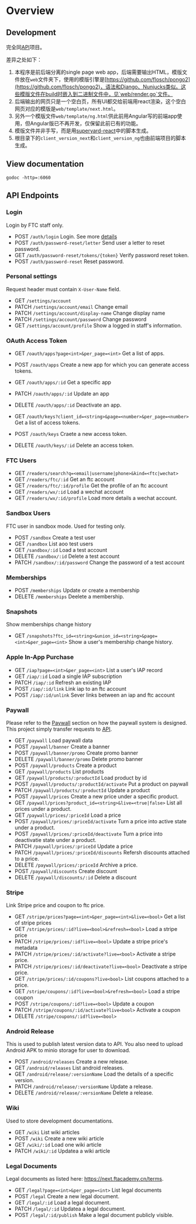 # Overview

## Development

完全同[API](https://github.com/FTChinese/subscription-api/blob/master/_doc/development.md)项目。

差异之处如下：

1. 本程序是前后端分离的single page web app，后端需要输出HTML，模版文件放在`web`文件夹下，使用的模版引擎是[https://github.com/flosch/pongo2](https://github.com/flosch/pongo2)，语法和Django、Nunjucks类似。这些模版文件在build时嵌入到二进制文件中，见`web/render.go`文件。
2. 后端输出的网页只是一个空白页，所有UI都交给前端用react渲染，这个空白网页对应的模版是`web/template/next.html`。
3. 另外一个模版文件`web/template/ng.html`供此前用Angular写的前端app使用，但Angular版已不再开发，仅保留此前已有的功能。
4. 模版文件并非手写，而是用[superyard-react](https://github.com/FTChinese/superyard-react)中的脚本生成。
5. 根目录下的`client_version_next`和`client_version_ng`也由前端项目的脚本生成。


## View documentation

`godoc -http=:6060`

## API Endpoints

### Login

Login by FTC staff only.

* POST `/auth/login` Login. See more [details](./_doc/auth.md) 
* POST `/auth/password-reset/letter` Send user a letter to reset password.
* GET `/auth/password-reset/tokens/{token}` Verify password reset token.
* POST `/auth/password-reset` Reset password.

### Personal settings

Request header must contain `X-User-Name` field.

* GET `/settings/account`
* PATCH `/settings/account/email` Change email
* PATCH `/settings/account/display-name` Change display name
* PATCH `/settings/account/password` Change password
* GET `/settings/account/profile` Show a logged in staff's information.

### OAuth Access Token

* GET `/oauth/apps?page<int>&per_page=<int>` Get a list of apps.
* POST `/oauth/apps` Create a new app for which you can generate access tokens.
* GET `/oauth/apps/:id` Get a specific app
* PATCH `/oauth/apps/:id` Update an app
* DELETE `/oauth/apps/:id` Deactivate an app.

* GET `/oauth/keys?client_id=<string>&page=<number>&per_page=<number>` Get a list of access tokens.
* POST `/oauth/keys` Craete a new access token.
* DELETE `/oauth/keys/:id` Delete an access token.

### FTC Users

* GET `/readers/search?q=<email|username|phone>&kind=<ftc|wechat>`
* GET `/readers/ftc/:id` Get an ftc account
* GET `/readers/ftc/:id/profile` Get the profile of an ftc account
* GET `/readers/wx/:id` Load a wechat account
* GET `/readers/wx/:id/profile` Load more details a wechat account.

### Sandbox Users

FTC user in sandbox mode. Used for testing only.

* POST `/sandbox` Create a test user
* GET `/sandbox` List aoo test users
* GET `/sandbox/:id` Load a test account
* DELETE `/sandbox/:id` Delete a test account
* PATCH `/sandbox/:id/password` Change the password of a test account

### Memberships

* POST `/memberships` Update or create a membership
* DELETE `/memberships` Deelete a membership.

### Snapshots

Show memberships change history

* GET `/snapshots?ftc_id=<string>&union_id=<string>&page=<int>&per_page=<int>` Show a user's membership change history.

### Apple In-App Purchase

* GET `/iap?page=<int>&per_page=<int>` List a user's IAP record
* GET `/iap/:id` Load a single IAP subscription
* PATCH `/iap/:id` Refresh an existing IAP
* POST `/iap/:id/link` Link iap to an ftc account
* POST `/iap/:id/unlink` Sever links between an iap and ftc account

### Paywall

Please refer to the [Paywall](https://github.com/FTChinese/subscription-api/blob/master/_doc/paywall.md) section on how the paywall system is designed. This project simply transfer requests to [API](https://github.com/FTChinese/subscription-api).

* GET `/paywall` Load paywall data
* POST `/paywall/banner` Create a banner
* POST `/paywall/banner/promo` Create promo banner
* DELETE `/paywall/banner/promo` Delete promo banner
* POST `/paywall/products` Create a product
* GET `/paywall/products` List products
* GET `/paywall/products/:productId` Load product by id
* POST `/paywall/products/:productId/activate` Put a product on paywall
* PATCH `/paywall/products/:productId` Update a product
* POST `/paywall/prices` Create a new price under a specific product.
* GET `/paywall/prices?product_id=<string>&live=<true|false>` List all prices under a product.
* GET `/paywall/prices/:priceId` Load a price
* POST `/paywall/prices/:priceId/activate` Turn a price into active state under a product.
* POST `/paywall/prices/:priceId/deactivate` Turn a price into deactivatie state under a product.
* PATCH `/paywall/prices/:priceId` Update a price
* PATCH `/paywall/prices/:priceId/discounts` Refersh discounts attached to a price.
* DELETE `/paywall/prices/:priceId` Archive a price.
* POST `/paywall/discounts` Create discount
* DELETE `/paywall/discounts/:id` Delete a discount

### Stripe

Link Stripe price and coupon to ftc price.

* GET `/stripe/prices?page=<int>&per_page=<int>&live=<bool>` Get a list of stripe prices
* GET `/stripe/prices/:id?live=<bool>&refresh=<bool>` Load a stripe price
* PATCH `/stripe/prices/:id?live=<bool>` Update a stripe price's metadata
* PATCH `/stripe/prices/:id/activate?live=<bool>` Activate a stripe price.
* PATCH `/stripe/prices/:id/deactivate?live=<bool>` Deactivate a stripe price.
* GET `/stripe/prices/:id/coupons?live<bool>` List coupons attached to a price.
* GET `/stripe/coupons/:id?live=<bool>&refresh=<bool>` Load a stripe coupon
* POST `/stripe/coupons/:id?live=<bool>` Update a coupon
* PATCH `/stripe/coupons/:id/activate?live<bool>` Activate a coupon
* DELETE `/stripe/coupons/:id?live=<bool>`

### Android Release

This is used to publish latest version data to API. You also need to upload Android APK to minio storage for user to download.

* POST `/android/releases` Create a new release.
* GET `/android/releases` List android releases.
* GET `/android/release/:versionName` Load the details of a specific version.
* PATCH `/android/release/:versionName` Update a release.
* DELETE `/android/release/:versionName` Delete a release.

### Wiki

Used to store development documentations.

* GET `/wiki` List wiki articles
* POST `/wiki` Create a new wiki article
* GET `/wiki/:id` Load one wiki article
* PATCH `/wiki/:id` Updatea a wiki article

### Legal Documents

Legal documents as listed here: https://next.ftacademy.cn/terms.

* GET `/legal?page=<int>&per_page=<int>` List legal documents
* POST `/legal` Create a new legal document.
* GET `/legal/:id` Load a legal document.
* PATCH `/legal/:id` Updatea a legal document.
* POST `/legal/:id/publish` Make a legal document publicly visible.
